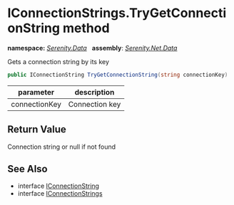 # IConnectionStrings.TryGetConnectionString method
**namespace:** *[Serenity.Data](../../README.md#serenity.data-namespace)*   **assembly**: *[Serenity.Net.Data](../../README.md)*

Gets a connection string by its key

```csharp
public IConnectionString TryGetConnectionString(string connectionKey)
```

| parameter | description |
| --- | --- |
| connectionKey | Connection key |

## Return Value

Connection string or null if not found

## See Also

* interface [IConnectionString](../IConnectionString.md)
* interface [IConnectionStrings](../IConnectionStrings.md)